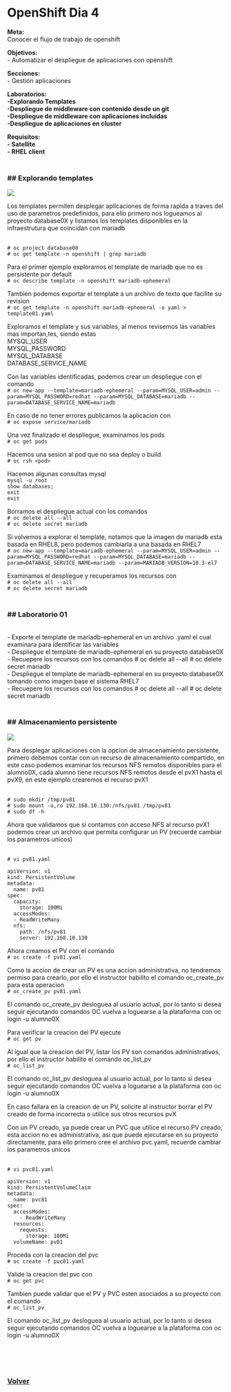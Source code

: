 <h1>OpenShift Dia 4</h1>

<p>
<strong>Meta:</strong>
<br>Conocer el flujo de trabajo de openshift
</p>
<p>
<strong>Objetivos:</strong>
<br>- Automatizar el despliegue de aplicaciones con openshift
</p>
<p>
<strong>Secciones:</strong>
<br>- Gestión aplicaciones
</p>
<p>
<strong>Laboratorios:</strong>
<br><strong>-Explorando Templates</strong>
<br><strong>-Despliegue de middleware con contenido desde un git</strong>
<br><strong>-Despliegue de middleware con aplicaciones incluidas</strong>
<br><strong>-Despliegue de aplicaciones en cluster</strong>


</p>

<strong>Requisitos:</strong>
<br><strong>- Satellite</strong>
<br><strong>- RHEL client</strong>

<h3><br><strong>## Explorando templates</strong></h3>

<p align="left"><img src="https://github.com/workshopopennova/workshopclaro/raw/main/images/os023.png?raw=true?raw=true"></p>

Los templates permiten desplegar aplicaciones de forma rapida a traves del uso de parametros predefinidos, para ello primero nos logueamos al proyecto database0X y listamos los templates disponibles en la infraestrutura que coincidan con mariadb

<br>`# oc project database08`
<br>`# oc get template -n openshift | grep mariadb`

Para el primer ejemplo exploramos el template de mariadb que no es persistente por default
<br>`# oc describe template -n openshift mariadb-ephemeral`

Tambien podemos exportar el template a un archivo de texto que facilite su revision
<br>`# oc get template -n openshift mariadb-ephemeral -o yaml > template01.yaml`

Exploramos el template y sus variables, al menos revisemos las variables mas importan,tes, siendo estas
<br>MYSQL_USER
<br>MYSQL_PASSWORD
<br>MYSQL_DATABASE
<br>DATABASE_SERVICE_NAME

Con las variables identificadas, podemos crear un despliegue con el comando
<br>`# oc new-app --template=mariadb-ephemeral --param=MYSQL_USER=admin --param=MYSQL_PASSWORD=redhat --param=MYSQL_DATABASE=mariadb --param=DATABASE_SERVICE_NAME=mariadb`

En caso de no tener errores publicamos la aplicacion con
<br>`# oc expose service/mariadb`

Una vez finalizado el despliegue, examinamos los pods
<br>`# oc get pods`

Hacemos una sesion al pod que no sea deploy o build
<br>`# oc rsh <pod>`

Hacemos algunas consultas mysql
<br>`mysql -u root`
<br>`show databases;`
<br>`exit`
<br>`exit`

Borramos el despliegue actual con los comandos
<br>`# oc delete all --all`
<br>`# oc delete secret mariadb`

Si volvemos a explorar el template, notamos que la imagen de mariadb esta basada en RHEL8, pero podemos cambiarla a una basada en RHEL7
<br>`# oc new-app --template=mariadb-ephemeral --param=MYSQL_USER=admin --param=MYSQL_PASSWORD=redhat --param=MYSQL_DATABASE=mariadb --param=DATABASE_SERVICE_NAME=mariadb --param=MARIADB_VERSION=10.3-el7`

Examinamos el despliegue y recuperamos los recursos con
<br>`# oc delete all --all`
<br>`# oc delete secret mariadb`

<h3><br><strong>## Laboratorio 01</strong></h3>
<br> - Exporte el template de mariadb-ephemeral en un archivo .yaml el cual examinara para identificar las variables
<br> - Despliegue el template de mariadb-ephemeral en su proyecto database0X
<br> - Recuepere los recursos con los comandos # oc delete all --all # oc delete secret mariadb
<br> - Despliegue el template de mariadb-ephemeral en su proyecto database0X tomando como imagen base el sistema RHEL7
<br> - Recuepere los recursos con los comandos # oc delete all --all # oc delete secret mariadb

<h3><br><strong>## Almacenamiento persistente</strong></h3>

<p align="left"><img src="https://github.com/workshopopennova/workshopclaro/raw/main/images/os023.png?raw=true?raw=true"></p>

Para desplegar aplicaciones con la opcion de almacenamiento persistente, primero debemos contar con un recurso de almacenamiento compartido, en este caso podemos examinar los recursos NFS remotos disponibles para el alumno0X, cada alumno tiene recursos NFS remotos desde el pvX1 hasta el pvX9, en este ejemplo crearemos el recurso pvX1

<br>`# sudo mkdir /tmp/pv81`
<br>`# sudo mount -o,ro 192.168.10.130:/nfs/pv81 /tmp/pv81`
<br>`# sudo df -h`

Ahora que validamos que si contamos con acceso NFS al recurso pvX1 podemos crear un archivo que permita configurar un PV (recuerde cambiar los parametros unicos)

<br>`# vi pv81.yaml`
```
apiVersion: v1
kind: PersistentVolume
metadata:
  name: pv81
spec:
  capacity:
    storage: 100Mi
  accessModes:
  - ReadWriteMany
  nfs:
    path: /nfs/pv81
    server: 192.168.10.130
```

Ahora creamos el PV con el comando
<br>`# oc create -f pv81.yaml`

Como la accion de crear un PV es una accion administrativa, no tendremos permiso para crearlo, por ello el instructor habilito el comando oc_create_pv para esta operacion
<br>`# oc_create_pv pv81.yaml`

El comando oc_create_pv desloguea al usuario actual, por lo tanto si desea seguir ejecutando comandos OC vuelva a loguearse a la plataforma con oc login -u alumno0X

Para verificar la creacion del PV ejecute
<br>`# oc get pv`

Al igual que la creacion del PV, listar los PV son comandos administrativos, por ello el instructor habilito el comando oc_list_pv
<br>`# oc_list_pv`

El comando oc_list_pv desloguea al usuario actual, por lo tanto si desea seguir ejecutando comandos OC vuelva a loguearse a la plataforma con oc login -u alumno0X

En caso fallara en la creacion de un PV, solicite al instructor borrar el PV creado de forma incorrecta o utilice sus otros recursos pvX

Con un PV creado, ya puede crear un PVC que utilice el recurso PV creado, esta accion no es administrativa, asi que puede ejecutarse en su proyecto directamente, para ello primero cree el archivo pvc.yaml, recuerde cambiar los parametros unicos

<br>`# vi pvc81.yaml`
```
apiVersion: v1
kind: PersistentVolumeClaim
metadata:
  name: pvc81
spec:
  accessModes:
    - ReadWriteMany
  resources:
    requests:
      storage: 100Mi
  volumeName: pv81
```

Proceda con la creacion del pvc
<br>`# oc create -f pvc81.yaml`

Valide la creacion del pvc con
<br>`# oc get pvc`

Tambien puede validar que el PV y PVC esten asociados a su proyecto con el comando
<br>`# oc_list_pv`

El comando oc_list_pv desloguea al usuario actual, por lo tanto si desea seguir ejecutando comandos OC vuelva a loguearse a la plataforma con oc login -u alumno0X


<br>
<br>
<br>
<h3><a href="os">Volver</a></h3>
